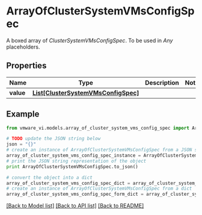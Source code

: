 # ArrayOfClusterSystemVMsConfigSpec

A boxed array of *ClusterSystemVMsConfigSpec*. To be used in *Any* placeholders. 

## Properties
Name | Type | Description | Notes
------------ | ------------- | ------------- | -------------
**value** | [**List[ClusterSystemVMsConfigSpec]**](ClusterSystemVMsConfigSpec.md) |  | 

## Example

```python
from vmware_vi.models.array_of_cluster_system_vms_config_spec import ArrayOfClusterSystemVMsConfigSpec

# TODO update the JSON string below
json = "{}"
# create an instance of ArrayOfClusterSystemVMsConfigSpec from a JSON string
array_of_cluster_system_vms_config_spec_instance = ArrayOfClusterSystemVMsConfigSpec.from_json(json)
# print the JSON string representation of the object
print ArrayOfClusterSystemVMsConfigSpec.to_json()

# convert the object into a dict
array_of_cluster_system_vms_config_spec_dict = array_of_cluster_system_vms_config_spec_instance.to_dict()
# create an instance of ArrayOfClusterSystemVMsConfigSpec from a dict
array_of_cluster_system_vms_config_spec_form_dict = array_of_cluster_system_vms_config_spec.from_dict(array_of_cluster_system_vms_config_spec_dict)
```
[[Back to Model list]](../README.md#documentation-for-models) [[Back to API list]](../README.md#documentation-for-api-endpoints) [[Back to README]](../README.md)


